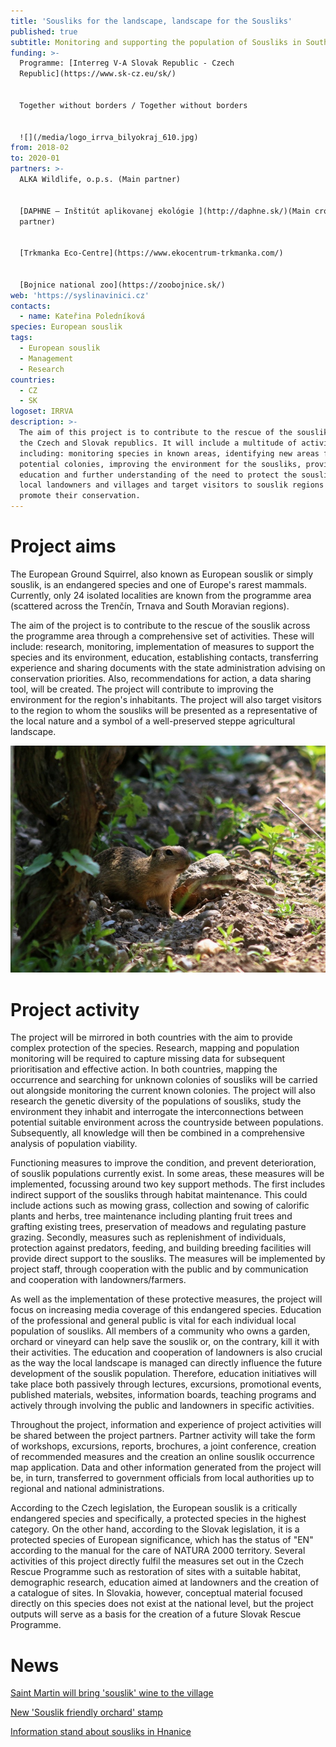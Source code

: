 ```yaml
---
title: 'Sousliks for the landscape, landscape for the Sousliks'
published: true
subtitle: Monitoring and supporting the population of Sousliks in South Moravia
funding: >-
  Programme: [Interreg V-A Slovak Republic - Czech
  Republic](https://www.sk-cz.eu/sk/)


  Together without borders / Together without borders


  ![](/media/logo_irrva_bilyokraj_610.jpg)
from: 2018-02
to: 2020-01
partners: >-
  ALKA Wildlife, o.p.s. (Main partner)


  [DAPHNE – Inštitút aplikovanej ekológie ](http://daphne.sk/)(Main cross-border
  partner)


  [Trkmanka Eco-Centre](https://www.ekocentrum-trkmanka.com/)


  [Bojnice national zoo](https://zoobojnice.sk/)
web: 'https://syslinavinici.cz'
contacts:
  - name: Kateřina Poledníková
species: European souslik
tags:
  - European souslik
  - Management
  - Research
countries:
  - CZ
  - SK
logoset: IRRVA
description: >-
  The aim of this project is to contribute to the rescue of the souslik, across
  the Czech and Slovak republics. It will include a multitude of activities
  including: monitoring species in known areas, identifying new areas for
  potential colonies, improving the environment for the sousliks, providing
  education and further understanding of the need to protect the sousliks to
  local landowners and villages and target visitors to souslik regions to
  promote their conservation.
---
```

# Project aims

The European Ground Squirrel, also known as European souslik or simply souslik, is an endangered species and one of Europe's rarest mammals. Currently, only 24 isolated localities are known from the programme area (scattered across the Trenčín, Trnava and South Moravian regions). 

The aim of the project is to contribute to the rescue of the souslik across the programme area through a comprehensive set of activities. These will include: research, monitoring, implementation of measures to support the species and its environment, education, establishing contacts, transferring experience and sharing documents with the state administration advising on conservation priorities. Also, recommendations for action, a data sharing tool, will be created. The project will contribute to improving the environment for the region's inhabitants. The project will also target visitors to the region to whom the sousliks will be presented as a representative of the local nature and a symbol of a well-preserved steppe agricultural landscape.

![](/media/img_2907v_900.jpg "sysel obecný")

# Project activity

The project will be mirrored in both countries with the aim to provide complex protection of the species. Research, mapping and population monitoring will be required to capture missing data for subsequent prioritisation and effective action. In both countries, mapping the occurrence and searching for unknown colonies of sousliks will be carried out alongside monitoring the current known colonies. The project will also research the genetic diversity of the populations of sousliks, study the environment they inhabit and interrogate the interconnections between potential suitable environment across the countryside between populations. Subsequently, all knowledge will then be combined in a comprehensive analysis of population viability.

Functioning measures to improve the condition, and prevent deterioration, of souslik populations currently exist. In some areas, these measures will be implemented, focussing around two key support methods. The first includes indirect support of the sousliks through habitat maintenance. This could include actions such as mowing grass, collection and sowing of calorific plants and herbs, tree maintenance including planting fruit trees and grafting existing trees, preservation of meadows and regulating pasture grazing. Secondly, measures such as replenishment of individuals, protection against predators, feeding, and building breeding facilities will provide direct support to the sousliks. The measures will be implemented by project staff, through cooperation with the public and by communication and cooperation with landowners/farmers.

As well as the implementation of these protective measures, the project will focus on increasing media coverage of this endangered species. Education of the professional and general public is vital for each individual local population of sousliks. All members of a community who owns a garden, orchard or vineyard can help save the souslik or, on the contrary, kill it with their activities. The education and cooperation of landowners is also crucial as the way the local landscape is managed can directly influence the future development of the souslik population. Therefore, education initiatives will take place both passively through lectures, excursions, promotional events, published materials, websites, information boards, teaching programs and actively through involving the public and landowners in specific activities.

Throughout the project, information and experience of project activities will be shared between the project partners.  Partner activity will take the form of workshops, excursions, reports, brochures, a joint conference, creation of recommended measures and the creation an online souslik occurrence map application. Data and other information generated from the project will be, in turn, transferred to government officials from local authorities up to regional and national administrations.

According to the Czech legislation, the European souslik is a critically endangered species and specifically, a protected species in the highest category. On the other hand, according to the Slovak legislation, it is a protected species of European significance, which has the status of "EN" according to the manual for the care of NATURA 2000 territory. Several activities of this project directly fulfil the measures set out in the Czech Rescue Programme such as restoration of sites with a suitable habitat, demographic research, education aimed at landowners and the creation of a catalogue of sites. In Slovakia, however, conceptual material focused directly on this species does not exist at the national level, but the project outputs will serve as a basis for the creation of a future Slovak Rescue Programme.

# News

[Saint Martin will bring 'souslik' wine to the village](/news/svatý-martin-přiveze-syslí-víno-i-z-nové-vinařské-obce)

[New 'Souslik friendly orchard' stamp](/news/nová-známka-sysli-v-sadu)

[Information stand about sousliks in Hnanice](/news/infostanek-se-syslem-ve-hnanicich)
